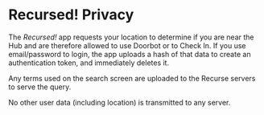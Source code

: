 # Recursed! Privacy

The *Recursed!* app requests your location to determine if you are near the Hub and are therefore allowed to use Doorbot or to Check In. If you use email/password to login, the app uploads a hash of that data to create an authentication token, and immediately deletes it.

Any terms used on the search screen are uploaded to the Recurse servers to serve the query.

No other user data (including location) is transmitted to any server. 
